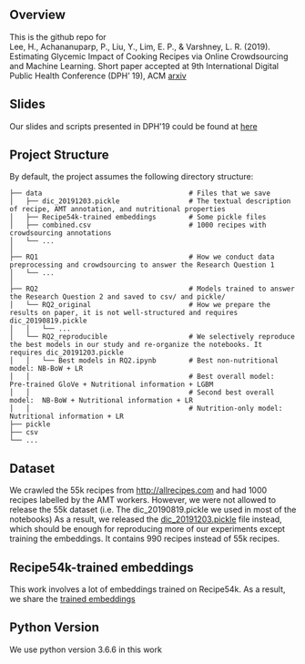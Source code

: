 ## Overview
This is the github repo for <br>
Lee, H., Achananuparp, P., Liu, Y., Lim, E. P., & Varshney, L. R. (2019). Estimating Glycemic Impact of Cooking Recipes via Online Crowdsourcing and Machine Learning. Short paper accepted at 9th International Digital Public Health Conference (DPH’ 19), ACM [arxiv](https://arxiv.org/pdf/1909.07881.pdf)

## Slides 
Our slides and scripts presented in DPH'19 could be found at [here](https://1drv.ms/u/s!AnHFRPEgz5RWgeFLEQpCJI0ka7Vwaw?e=c7bdPf)

## Project Structure
By default, the project assumes the following directory structure:

 
    ├── data                                    # Files that we save
    │   ├── dic_20191203.pickle                 # The textual description of recipe, AMT annotation, and nutritional properties
    │   ├── Recipe54k-trained embeddings        # Some pickle files
    │   ├── combined.csv                        # 1000 recipes with crowdsourcing annotations
    │   └── ... 
    │ 
    ├── RQ1                                     # How we conduct data preprocessing and crowdsourcing to answer the Research Question 1
    │   └── ... 
    │ 
    ├── RQ2                                     # Models trained to answer the Research Question 2 and saved to csv/ and pickle/
    │   └── RQ2_original                        # How we prepare the results on paper, it is not well-structured and requires dic_20190819.pickle
    │   │   └── ...
    │   └── RQ2_reproducible                    # We selectively reproduce the best models in our study and re-organize the notebooks. It requires dic_20191203.pickle
    │   │   └── Best models in RQ2.ipynb        # Best non-nutritional model: NB-BoW + LR
    │   │                                       # Best overall model:         Pre-trained GloVe + Nutritional information + LGBM
    │   │                                       # Second best overall model:  NB-BoW + Nutritional information + LR
    │   │                                       # Nutrition-only model:       Nutritional information + LR
    ├── pickle     
    ├── csv     
    └── ...

## Dataset
We crawled the 55k recipes from http://allrecipes.com and had 1000 recipes labelled by the AMT workers.
However, we were not allowed to release the 55k dataset (i.e. The dic_20190819.pickle we used in most of the notebooks)
As a result, we released the [dic_20191203.pickle](data/Downloads.md) file instead, which should be enough for reproducing more of our experiments except training the embeddings.
It contains 990 recipes instead of 55k recipes.

## Recipe54k-trained embeddings
This work involves a lot of embeddings trained on Recipe54k. As a result, we share the [trained embeddings](data/Downloads.md)

## Python Version
We use python version 3.6.6 in this work
